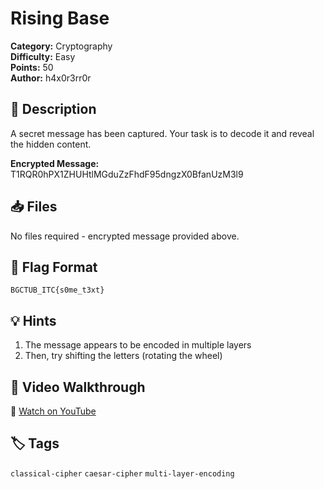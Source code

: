 # Rising Base

**Category:** Cryptography  
**Difficulty:** Easy  
**Points:** 50  
**Author:** h4x0r3rr0r

## 📖 Description

A secret message has been captured. Your task is to decode it and reveal the hidden content.

**Encrypted Message:** T1RQR0hPX1ZHUHtlMGduZzFhdF95dngzX0BfanUzM3l9

## 📥 Files

No files required - encrypted message provided above.

## 🚩 Flag Format

`BGCTUB_ITC{s0me_t3xt}`

## 💡 Hints

1. The message appears to be encoded in multiple layers
2. Then, try shifting the letters (rotating the wheel)

## 🎥 Video Walkthrough

🎥 [Watch on YouTube](https://www.youtube.com/watch?v=QKaqybvuugM&t=237s)

## 🏷️ Tags

`classical-cipher` `caesar-cipher` `multi-layer-encoding`
